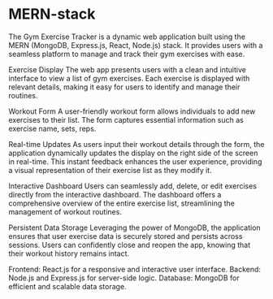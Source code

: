 # MERN-stack
The Gym Exercise Tracker is a dynamic web application built using the MERN (MongoDB, Express.js, React, Node.js) stack. It provides users with a seamless platform to manage and track their gym exercises with ease.

Exercise Display
The web app presents users with a clean and intuitive interface to view a list of gym exercises.
Each exercise is displayed with relevant details, making it easy for users to identify and manage their routines.

Workout Form
A user-friendly workout form allows individuals to add new exercises to their list.
The form captures essential information such as exercise name, sets, reps.

Real-time Updates
As users input their workout details through the form, the application dynamically updates the display on the right side of the screen in real-time. This instant feedback enhances the user experience, providing a visual representation of their exercise list as they modify it.

Interactive Dashboard
Users can seamlessly add, delete, or edit exercises directly from the interactive dashboard.
The dashboard offers a comprehensive overview of the entire exercise list, streamlining the management of workout routines.

Persistent Data Storage
Leveraging the power of MongoDB, the application ensures that user exercise data is securely stored and persists across sessions.
Users can confidently close and reopen the app, knowing that their workout history remains intact.

Frontend: React.js for a responsive and interactive user interface.
Backend: Node.js and Express.js for server-side logic.
Database: MongoDB for efficient and scalable data storage.
